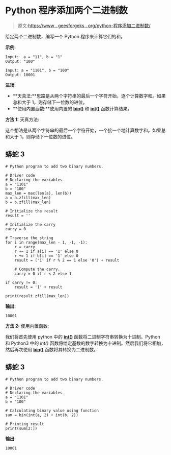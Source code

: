 # Python 程序添加两个二进制数

> 原文:[https://www . geesforgeks . org/python-程序添加二进制数/](https://www.geeksforgeeks.org/python-program-to-add-two-binary-numbers/)

给定两个二进制数，编写一个 Python 程序来计算它们的和。

**示例:**

```
Input:  a = "11", b = "1"
Output: "100"

Input: a = "1101", b = "100"
Output: 10001

```

**进场:**

*   **天真法:**思路是从两个字符串的最后一个字符开始，逐个计算数字和。如果总和大于 1，则存储下一位数的进位。
*   **使用内置函数:**使用内置的 [**bin()**](https://www.geeksforgeeks.org/bin-in-python/) 和 [**int()**](https://www.geeksforgeeks.org/python-int-function/) 函数计算结果。

**方法 1:** 天真方法:

这个想法是从两个字符串的最后一个字符开始，一个接一个地计算数字和。如果总和大于 1，则存储下一位数的进位。

## 蟒蛇 3

```
# Python program to add two binary numbers.

# Driver code
# Declaring the variables
a = "1101"
b = "100"
max_len = max(len(a), len(b))
a = a.zfill(max_len)
b = b.zfill(max_len)

# Initialize the result
result = ''

# Initialize the carry
carry = 0

# Traverse the string
for i in range(max_len - 1, -1, -1):
    r = carry
    r += 1 if a[i] == '1' else 0
    r += 1 if b[i] == '1' else 0
    result = ('1' if r % 2 == 1 else '0') + result

    # Compute the carry.
    carry = 0 if r < 2 else 1

if carry != 0:
    result = '1' + result

print(result.zfill(max_len))
```

**输出:**

```
10001

```

**方法 2:** 使用内置函数:

我们将首先使用 python 中的 [**int()**](https://www.geeksforgeeks.org/python-int-function/) 函数将二进制字符串转换为十进制。Python 和 Python3 中的 *int()* 函数将给定基数的数字转换为十进制。然后我们将它相加，然后再次使用 [**bin()**](https://www.geeksforgeeks.org/bin-in-python/) 函数将其转换为二进制数。

## 蟒蛇 3

```
# Python program to add two binary numbers.

# Driver code
# Declaring the variables
a = "1101"
b = "100"

# Calculating binary value using function
sum = bin(int(a, 2) + int(b, 2))

# Printing result
print(sum[2:])
```

**输出:**

```
10001

```